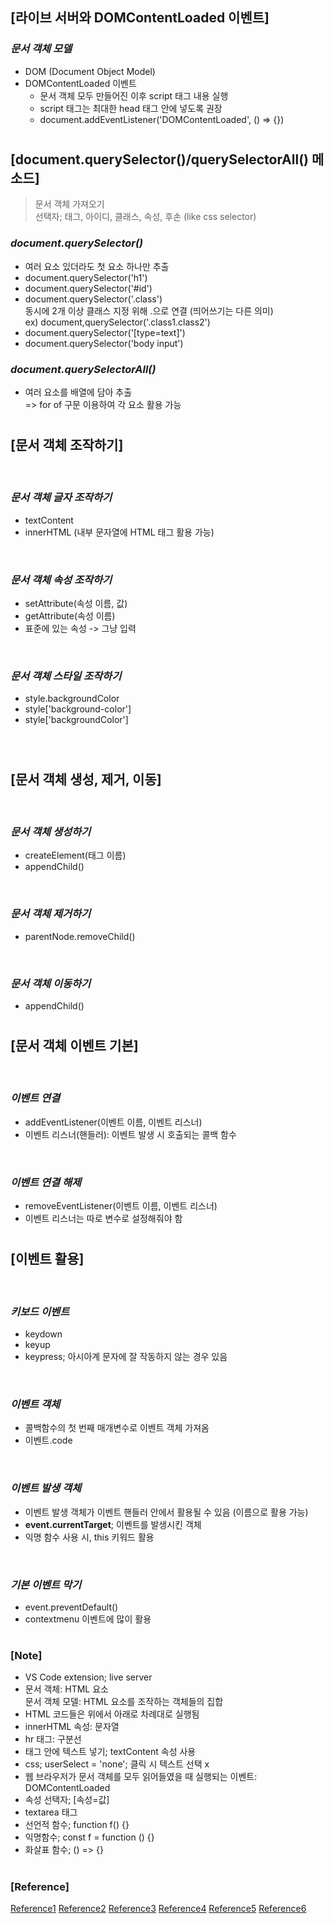 ## [라이브 서버와 DOMContentLoaded 이벤트]

### _문서 객체 모델_

- DOM (Document Object Model)
- DOMContentLoaded 이벤트
  - 문서 객체 모두 만들어진 이후 script 태그 내용 실행
  - script 태그는 최대한 head 태그 안에 넣도록 권장
  - document.addEventListener('DOMContentLoaded', () => {})

#

## [document.querySelector()/querySelectorAll() 메소드]

> 문서 객체 가져오기 <br/>
> 선택자; 태그, 아이디, 클래스, 속성, 후손 (like css selector)

### _document.querySelector()_

- 여러 요소 있더라도 첫 요소 하나만 추출
- document.querySelector('h1')
- document.querySelector('#id')
- document.querySelector('.class') <br/>
  동시에 2개 이상 클래스 지정 위해 .으로 연결 (띄어쓰기는 다른 의미) <br/>
  ex) document,querySelector('.class1.class2')
- document.querySelector('[type=text]')
- document.querySelector('body input')

### _document.querySelectorAll()_

- 여러 요소를 배열에 담아 추출 <br/>
  => for of 구문 이용하여 각 요소 활용 가능

#

## [문서 객체 조작하기]

<br/>

### _문서 객체 글자 조작하기_

- textContent
- innerHTML (내부 문자열에 HTML 태그 활용 가능)

<br/>

### _문서 객체 속성 조작하기_

- setAttribute(속성 이름, 값)
- getAttribute(속성 이름)
- 표준에 있는 속성 -> 그냥 입력

<br/>

### _문서 객체 스타일 조작하기_

- style.backgroundColor
- style['background-color']
- style['backgroundColor']

<br/>

#

## [문서 객체 생성, 제거, 이동]

<br/>

### _문서 객체 생성하기_

- createElement(태그 이름)
- appendChild()

<br/>

### _문서 객체 제거하기_

- parentNode.removeChild()

<br/>

### _문서 객체 이동하기_

- appendChild()

#

## [문서 객체 이벤트 기본]

<br/>

### _이벤트 연결_

- addEventListener(이벤트 이름, 이벤트 리스너)
- 이벤트 리스너(핸들러): 이벤트 발생 시 호출되는 콜백 함수

<br/>

### _이벤트 연결 해제_

- removeEventListener(이벤트 이름, 이벤트 리스너)
- 이벤트 리스너는 따로 변수로 설정해줘야 함

#

## [이벤트 활용]

<br/>

### _키보드 이벤트_

- keydown
- keyup
- keypress; 아시아계 문자에 잘 작동하지 않는 경우 있음

<br/>

### _이벤트 객체_

- 콜백함수의 첫 번째 매개변수로 이벤트 객체 가져옴
- 이벤트.code

<br/>

### _이벤트 발생 객체_

- 이벤트 발생 객체가 이벤트 핸들러 안에서 활용될 수 있음 (이름으로 활용 가능)
- **event.currentTarget**; 이벤트를 발생시킨 객체
- 익명 함수 사용 시, this 키워드 활용

<br/>

### _기본 이벤트 막기_

- event.preventDefault()
- contextmenu 이벤트에 많이 활용

#

### [Note]

- VS Code extension; live server
- 문서 객체: HTML 요소 <br/>
  문서 객체 모델: HTML 요소를 조작하는 객체들의 집합
- HTML 코드들은 위에서 아래로 차례대로 실행됨
- innerHTML 속성: 문자열
- hr 태그: 구분선
- 태그 안에 텍스트 넣기; textContent 속성 사용
- css; userSelect = 'none'; 클릭 시 텍스트 선택 x
- 웹 브라우저가 문서 객체를 모두 읽어들였을 때 실행되는 이벤트: DOMContentLoaded
- 속성 선택자; [속성=값]
- textarea 태그
- 선언적 함수; function f() {}
- 익명함수; const f = function () {}
- 화살표 함수; () => {} <br/>

#

### [Reference]

[Reference1](https://www.youtube.com/watch?v=-oVDoTAy_P0&list=PLBXuLgInP-5kxpAKy2DNXoebCse2grHjl&index=40)
[Reference2](https://www.youtube.com/watch?v=L9QkNhMDcOg&list=PLBXuLgInP-5kxpAKy2DNXoebCse2grHjl&index=41)
[Reference3](https://www.youtube.com/watch?v=a43xV0ajVgM&list=PLBXuLgInP-5kxpAKy2DNXoebCse2grHjl&index=42)
[Reference4](https://www.youtube.com/watch?v=k9ZXWAh2Hj0&list=PLBXuLgInP-5kxpAKy2DNXoebCse2grHjl&index=43)
[Reference5](https://www.youtube.com/watch?v=ByKGf9h9Qy0&list=PLBXuLgInP-5kxpAKy2DNXoebCse2grHjl&index=44)
[Reference6](https://www.youtube.com/watch?v=HQIM5PES29Q&list=PLBXuLgInP-5kxpAKy2DNXoebCse2grHjl&index=45)
